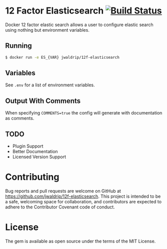 # 12 Factor Elasticsearch [![Build Status](https://travis-ci.org/jwaldrip/12f-elasticsearch.svg?branch=master)](https://travis-ci.org/jwaldrip/12f-elasticsearch)
Docker 12 factor elastic search allows a user to configure elastic search using
nothing but environment variables.

## Running
```sh
$ docker run -e ES_{VAR} jwaldrip/12f-elasticsearch
```

## Variables
See `.env` for a list of environment variables.

## Output With Comments
When specifying `COMMENTS=true` the config will generate with documentation as
comments.

## TODO
* Plugin Support
* Better Documentation
* Licensed Version Support

# Contributing

Bug reports and pull requests are welcome on GitHub at https://github.com/jwaldrip/12f-elasticsearch. This project is intended to be a safe, welcoming space for collaboration, and contributors are expected to adhere to the Contributor Covenant code of conduct.

# License

The gem is available as open source under the terms of the MIT License.
